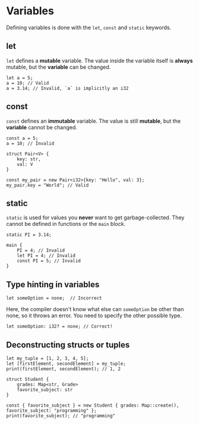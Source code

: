 
# Variables

Defining variables is done with the `let`, `const` and `static` keywords.

## let

`let` defines a **mutable** variable. The value inside the variable itself is **always** mutable, but the **variable** can be changed.

```
let a = 5;
a = 10; // Valid
a = 3.14; // Invalid, `a` is implicitly an i32
```

## const

`const` defines an **immutable** variable. The value is still **mutable**, but the **variable** cannot be changed.

```
const a = 5;
a = 10; // Invalid
```

```
struct Pair<V> {
    key: str,
    val: V
}

const my_pair = new Pair<i32>{key: "Hello", val: 3};
my_pair.key = "World"; // Valid
```

## static

`static` is used for values you **never** want to get garbage-collected. They cannot be defined in functions or the `main` block.

```
static PI = 3.14;

main {
    PI = 4; // Invalid
    let PI = 4; // Invalid
    const PI = 5; // Invalid
}
```


## Type hinting in variables

```
let someOption = none;  // Incorrect
```

Here, the compiler doesn't know what else can `someOption` be other than none, so it throws an error. You need to specify the other possible type.

```
let someOption: i32? = none; // Correct!
```

## Deconstructing structs or tuples

```
let my_tuple = [1, 2, 3, 4, 5];
let [firstElement, secondElement] = my_tuple;
print(firstElement, secondElement); // 1, 2
```

```
struct Student {
    grades: Map<str, Grade>
    favorite_subject: str
}

const { favorite_subject } = new Student { grades: Map::create(), favorite_subject: "programming" };
print(favorite_subject); // "programming"
```